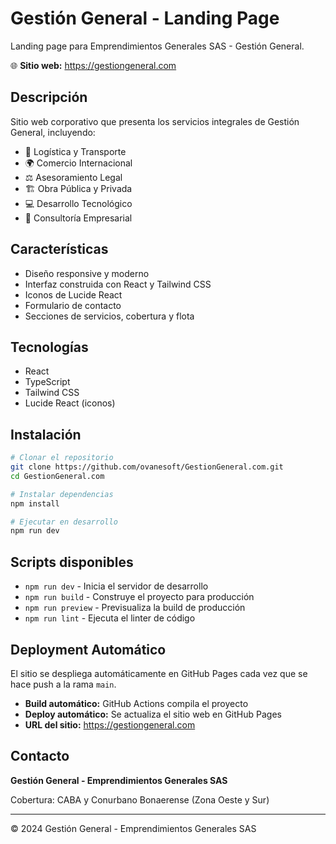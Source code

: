 # Gestión General - Landing Page

Landing page para Emprendimientos Generales SAS - Gestión General.

🌐 **Sitio web:** https://gestiongeneral.com

## Descripción

Sitio web corporativo que presenta los servicios integrales de Gestión General, incluyendo:

- 🚚 Logística y Transporte
- 🌍 Comercio Internacional
- ⚖️ Asesoramiento Legal
- 🏗️ Obra Pública y Privada
- 💻 Desarrollo Tecnológico
- 💼 Consultoría Empresarial

## Características

- Diseño responsive y moderno
- Interfaz construida con React y Tailwind CSS
- Iconos de Lucide React
- Formulario de contacto
- Secciones de servicios, cobertura y flota

## Tecnologías

- React
- TypeScript
- Tailwind CSS
- Lucide React (iconos)

## Instalación

```bash
# Clonar el repositorio
git clone https://github.com/ovanesoft/GestionGeneral.com.git
cd GestionGeneral.com

# Instalar dependencias
npm install

# Ejecutar en desarrollo
npm run dev
```

## Scripts disponibles

- `npm run dev` - Inicia el servidor de desarrollo
- `npm run build` - Construye el proyecto para producción
- `npm run preview` - Previsualiza la build de producción
- `npm run lint` - Ejecuta el linter de código

## Deployment Automático

El sitio se despliega automáticamente en GitHub Pages cada vez que se hace push a la rama `main`.

- **Build automático:** GitHub Actions compila el proyecto
- **Deploy automático:** Se actualiza el sitio web en GitHub Pages
- **URL del sitio:** https://gestiongeneral.com

## Contacto

**Gestión General - Emprendimientos Generales SAS**

Cobertura: CABA y Conurbano Bonaerense (Zona Oeste y Sur)

---

© 2024 Gestión General - Emprendimientos Generales SAS

